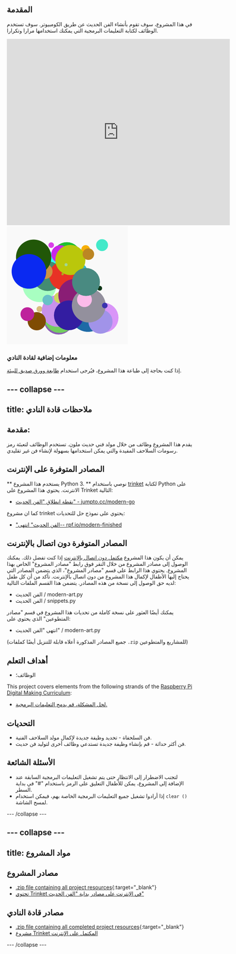 ## المقدمة

في هذا المشروع، سوف تقوم بأنشاء الفن الحديث عن طريق الكومبيوتر. سوف تستخدم الوظائف لكتابة التعليمات البرمجية التي يمكنك استخدامها مرارا وتكرارا.

<div class="trinket">
  <iframe src="https://trinket.io/embed/python/47bbc2fc2b?outputOnly=true&start=result" width="600" height="500" frameborder="0" marginwidth="0" marginheight="0" allowfullscreen>
  </iframe>
  <img src="images/modern-finished.png">
</div>

### معلومات إضافية لقادة النادي

إذا كنت بحاجة إلى طباعة هذا المشروع، فيُرجى استخدام [طابعة وورق صديق للبيئة](https://projects.raspberrypi.org/en/projects/modern-art/print).

## \--- collapse \---

## title: ملاحظات قادة النادي

## مقدمة:

يقدم هذا المشروع وظائف من خلال مولد فني حديث ملون. تستخدم الوظائف لتعبئة رمز رسومات السلاحف المفيدة والتي يمكن استخدامها بسهولة لإنشاء فن غير تقليدي.

## المصادر المتوفرة على الإنترنت

** يستخدم هذا المشروع Python 3. ** نوصي باستخدام [trinket](https://trinket.io/) لكتابة Python على الانترنت. يحتوي هذا المشروع على Trinket التالية:

* [نقطة انطلاق "الفن الحديث" - jumpto.cc/modern-go](http://jumpto.cc/modern-go)

كما ان مشروع trinket يحتوي على نموذج حل للتحديات:

* ["الفن الحديث" انتهى-- rpf.io/modern-finished](https://rpf.io/modern-finished)

## المصادر المتوفرة دون اتصال بالإنترنت

يمكن أن يكون هذا المشروع [مكتمل دون اتصال بالإنترنت](https://www.codeclubprojects.org/en-GB/resources/python-working-offline/) إذا كنت تفضل ذلك. يمكنك الوصول إلى مصادر المشروع من خلال النقر فوق رابط "مصادر المشروع" الخاص بهذا المشروع. يحتوي هذا الرابط على قسم "مصادر المشروع"، الذي يتضمن المصادر التي يحتاج إليها الأطفال لإكمال هذا المشروع من دون اتصال بالإنترنت. تأكد من أن كل طفل لديه حق الوصول إلى نسخة من هذه المصادر. يتضمن هذا القسم الملفات التالية:

* الفن الحديث / modern-art.py
* الفن الحديث / snippets.py

يمكنك أيضًا العثور على نسخة كاملة من تحديات هذا المشروع في قسم "مصادر المتطوعين" الذي يحتوي على:

* انتهى "الفن الحديث" / modern-art.py

(جميع المصادر المذكورة أعلاه قابلة للتنزيل أيضًا كملفات `.zip` للمشاريع والمتطوعين)

## أهداف التعلم

* الوظائف؛

This project covers elements from the following strands of the [Raspberry Pi Digital Making Curriculum](https://rpf.io/curriculum):

* [لحل المشكلة، قم بدمج التعليمات البرمجية.](https://www.raspberrypi.org/curriculum/programming/builder)

## التحديات

* فن السلحفاة - تحديد وظيفة جديدة لإكمال مولد السلاحف الفنية.
* فن أكثر حداثة - قم بإنشاء وظيفة جديدة تستدعي وظائف أخرى لتوليد فن حديث.

## الأسئلة الشائعة

* لتجنب الاضطرار إلى الانتظار حتى يتم تشغيل التعليمات البرمجية السابقة عند الإضافة إلى المشروع، يمكن للأطفال التعليق على الرمز باستخدام "#" في بداية السطر.
* إذا أرادوا تشغيل جميع التعليمات البرمجية الخاصة بهم، فيمكن استخدام `clear ()` لمسح الشاشة. 

\--- /collapse \---

## \--- collapse \---

## title: مواد المشروع

## مصادر المشروع

* [.zip file containing all project resources](https://rpf.io/p/en/modern-art-go){:target="_blank"}
* [تحتوي Trinket في الإنترنت على مصادر بداية "الفن الحديث"](http://jumpto.cc/modern-go)

## مصادر قادة النادي

* [.zip file containing all completed project resources](https://rpf.io/p/en/modern-art-get){:target="_blank"}
* [مشروع Trinket المكتمل على الإنترنت](https://trinket.io/python/47bbc2fc2b)

\--- /collapse \---